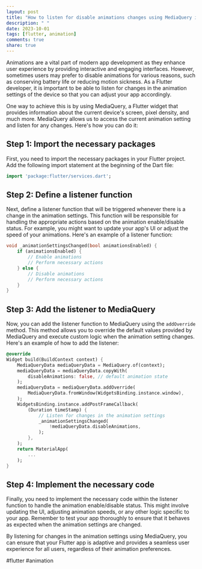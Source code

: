 ```yaml
---
layout: post
title: "How to listen for disable animations changes using MediaQuery in Flutter?"
description: " "
date: 2023-10-01
tags: [flutter, animation]
comments: true
share: true
---
```


Animations are a vital part of modern app development as they enhance user experience by providing interactive and engaging interfaces. However, sometimes users may prefer to disable animations for various reasons, such as conserving battery life or reducing motion sickness. As a Flutter developer, it is important to be able to listen for changes in the animation settings of the device so that you can adjust your app accordingly.

One way to achieve this is by using MediaQuery, a Flutter widget that provides information about the current device's screen, pixel density, and much more. MediaQuery allows us to access the current animation setting and listen for any changes. Here's how you can do it:

## Step 1: Import the necessary packages

First, you need to import the necessary packages in your Flutter project. Add the following import statement at the beginning of the Dart file:

```dart
import 'package:flutter/services.dart';
```

## Step 2: Define a listener function

Next, define a listener function that will be triggered whenever there is a change in the animation settings. This function will be responsible for handling the appropriate actions based on the animation enable/disable status. For example, you might want to update your app's UI or adjust the speed of your animations. Here's an example of a listener function:

```dart
void _animationSettingsChanged(bool animationsEnabled) {
    if (animationsEnabled) {
        // Enable animations
        // Perform necessary actions
    } else {
        // Disable animations
        // Perform necessary actions
    }
}
```

## Step 3: Add the listener to MediaQuery

Now, you can add the listener function to MediaQuery using the `addOverride` method. This method allows you to override the default values provided by MediaQuery and execute custom logic when the animation setting changes. Here's an example of how to add the listener:

```dart
@override
Widget build(BuildContext context) {
    MediaQueryData mediaQueryData = MediaQuery.of(context);
    mediaQueryData = mediaQueryData.copyWith(
        disableAnimations: false, // default animation state
    );
    mediaQueryData = mediaQueryData.addOverride(
        MediaQueryData.fromWindow(WidgetsBinding.instance.window),
    );
    WidgetsBinding.instance.addPostFrameCallback(
        (Duration timeStamp) {
            // Listen for changes in the animation settings
            _animationSettingsChanged(
                !mediaQueryData.disableAnimations,
            );
        },
    );
    return MaterialApp(
        ...
    );
}
```

## Step 4: Implement the necessary code

Finally, you need to implement the necessary code within the listener function to handle the animation enable/disable status. This might involve updating the UI, adjusting animation speeds, or any other logic specific to your app. Remember to test your app thoroughly to ensure that it behaves as expected when the animation settings are changed.

By listening for changes in the animation settings using MediaQuery, you can ensure that your Flutter app is adaptive and provides a seamless user experience for all users, regardless of their animation preferences.

#flutter #animation